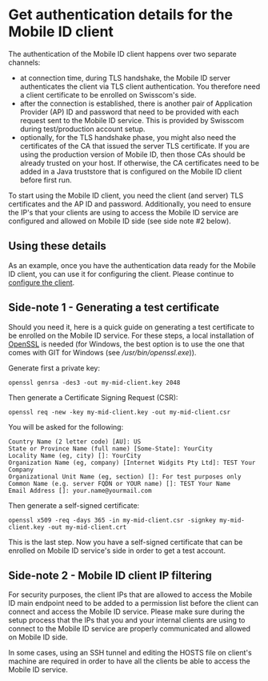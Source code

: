 # Get authentication details for the Mobile ID client

The authentication of the Mobile ID client happens over two separate channels:

- at connection time, during TLS handshake, the Mobile ID server authenticates the client via TLS client authentication. You therefore
  need a client certificate to be enrolled on Swisscom's side.
- after the connection is established, there is another pair of Application Provider (AP) ID and password that need to be provided with
  each request sent to the Mobile ID service. This is provided by Swisscom during test/production account setup.
- optionally, for the TLS handshake phase, you might also need the certificates of the CA that issued the server TLS certificate. If you
  are using the production version of Mobile ID, then those CAs should be already trusted on your host. If otherwise, the CA certificates
  need to be added in a Java truststore that is configured on the Mobile ID client before first run.

To start using the Mobile ID client, you need the client (and server) TLS certificates and the AP ID and password. Additionally, you
need to ensure the IP's that your clients are using to access the Mobile ID service are configured and allowed on Mobile ID side
(see side note #2 below).

## Using these details
As an example, once you have the authentication data ready for the Mobile ID client, you can use it for configuring the 
client. Please continue to [configure the client](configure-the-client.md).

## Side-note 1 - Generating a test certificate

Should you need it, here is a quick guide on generating a test certificate to be enrolled on the Mobile ID service. For these steps,
a local installation of [OpenSSL](https://www.openssl.org/) is needed (for Windows, the best option is to use the one that comes
with GIT for Windows (see _<git>/usr/bin/openssl.exe_)).

Generate first a private key:
```shell
openssl genrsa -des3 -out my-mid-client.key 2048
```
Then generate a Certificate Signing Request (CSR):
```shell
openssl req -new -key my-mid-client.key -out my-mid-client.csr
```
You will be asked for the following:
```text
Country Name (2 letter code) [AU]: US
State or Province Name (full name) [Some-State]: YourCity
Locality Name (eg, city) []: YourCity
Organization Name (eg, company) [Internet Widgits Pty Ltd]: TEST Your Company
Organizational Unit Name (eg, section) []: For test purposes only
Common Name (e.g. server FQDN or YOUR name) []: TEST Your Name
Email Address []: your.name@yourmail.com
```

Then generate a self-signed certificate:
```shell
openssl x509 -req -days 365 -in my-mid-client.csr -signkey my-mid-client.key -out my-mid-client.crt
```
This is the last step. Now you have a self-signed certificate that can be enrolled on Mobile ID service's side in order to get a test
account.

## Side-note 2 - Mobile ID client IP filtering

For security purposes, the client IPs that are allowed to access the Mobile ID main endpoint need to be added to a permission
list before the client can connect and access the Mobile ID service. Please make sure during the setup process that the IPs that
you and your internal clients are using to connect to the Mobile ID service are properly communicated and allowed on 
Mobile ID side. 

In some cases, using an SSH tunnel and editing the HOSTS file on client's machine are required in order to have all the clients 
be able to access the Mobile ID service. 
